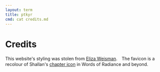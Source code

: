 ```yaml
---
layout: term
title: ptkyr
cmd: cat credits.md
---
```


Credits
========

This website's styling was stolen from [Eliza Weisman][elizaweb].　The favicon is a recolour of Shallan's [chapter icon][favicon] in Words of Radiance and beyond.

[elizaweb]: https://elizas.website
[favicon]: https://coppermind.net/wiki/Shallan_Davar/Gallery
